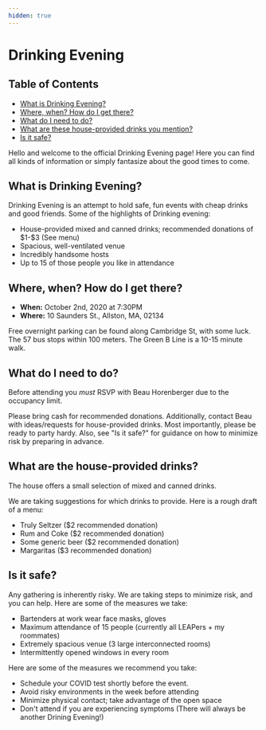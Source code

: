 ```yaml
---
hidden: true
---
```


# Drinking Evening

## Table of Contents <a name="toc"></a>
- [What is Drinking Evening?](#1.0)
- [Where, when? How do I get there?](#2.0)
- [What do I need to do?](#3.0)
- [What are these house-provided drinks you mention?](#4.0)
- [Is it safe?](#5.0)

Hello and welcome to the official Drinking Evening page! Here you can find all kinds of information or simply fantasize about the good times to come.  

## What is Drinking Evening? <a name="1.0"></a>

Drinking Evening is an attempt to hold safe, fun events with cheap drinks and good friends. Some of the highlights of Drinking evening:

* House-provided mixed and canned drinks; recommended donations of \$1-\$3 (See menu)
* Spacious, well-ventilated venue
* Incredibly handsome hosts
* Up to 15 of those people you like in attendance  

## Where, when? How do I get there? <a name="2.0"></a>

* **When:** October 2nd, 2020 at 7:30PM
* **Where:** 10 Saunders St., Allston, MA, 02134

Free overnight parking can be found along Cambridge St, with some luck. The 57 bus stops within 100 meters. The Green B Line is a 10-15 minute walk.  

## What do I need to do? <a name="3.0"></a>

Before attending you *must* RSVP with Beau Horenberger due to the occupancy limit.

Please bring cash for recommended donations. Additionally, contact Beau with ideas/requests for house-provided drinks. Most importantly, please be ready to party hardy. Also, see "Is it safe?" for guidance on how to minimize risk by preparing in advance.  

## What are the house-provided drinks? <a name="4.0"></a>

The house offers a small selection of mixed and canned drinks.

We are taking suggestions for which drinks to provide. Here is a rough draft of a menu:

* Truly Seltzer (\$2 recommended donation)
* Rum and Coke (\$2 recommended donation)
* Some generic beer (\$2 recommended donation)
* Margaritas (\$3 recommended donation)  

## Is it safe? <a name="5.0"></a>

Any gathering is inherently risky. We are taking steps to minimize risk, and you can help. Here are some of the measures we take:

* Bartenders at work wear face masks, gloves
* Maximum attendance of 15 people (currently all LEAPers + my roommates)
* Extremely spacious venue (3 large interconnected rooms)
* Intermittently opened windows in every room

Here are some of the measures we recommend you take:

* Schedule your COVID test shortly before the event.
* Avoid risky environments in the week before attending
* Minimize physical contact; take advantage of the open space
* Don't attend if you are experiencing symptoms (There will always be another Drining Evening!)